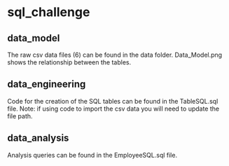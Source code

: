 # sql_challenge

## data_model
The raw csv data files (6) can be found in the data folder.
Data_Model.png shows the relationship between the tables.

## data_engineering
Code for the creation of the SQL tables can be found in the TableSQL.sql file.
Note: if using code to import the csv data you will need to update the file path.

## data_analysis
Analysis queries can be found in the EmployeeSQL.sql file. 

